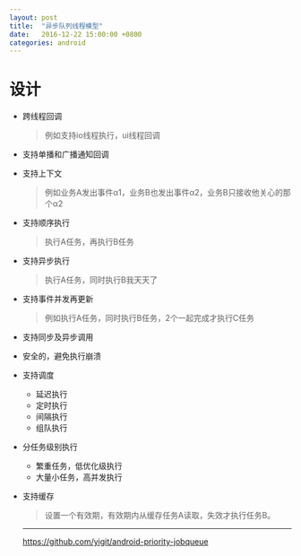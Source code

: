 ```yaml
---
layout: post
title:  "异步队列线程模型"
date:   2016-12-22 15:00:00 +0800
categories: android
---
```


# 设计
* 跨线程回调

    > 例如支持io线程执行，ui线程回调

* 支持单播和广播通知回调

* 支持上下文

    > 例如业务A发出事件α1，业务B也发出事件α2，业务B只接收他关心的那个α2

* 支持顺序执行
	> 执行A任务，再执行B任务

* 支持异步执行
	> 执行A任务，同时执行B我天天了

* 支持事件并发再更新
    > 例如执行A任务，同时执行B任务，2个一起完成才执行C任务

* 支持同步及异步调用

* 安全的，避免执行崩溃

* 支持调度
	- 延迟执行
	- 定时执行
	- 间隔执行
	- 组队执行

* 分任务级别执行
	- 繁重任务，低优化级执行
	- 大量小任务，高并发执行

* 支持缓存
	> 设置一个有效期，有效期内从缓存任务A读取，失效才执行任务B。

	----
	https://github.com/yigit/android-priority-jobqueue
